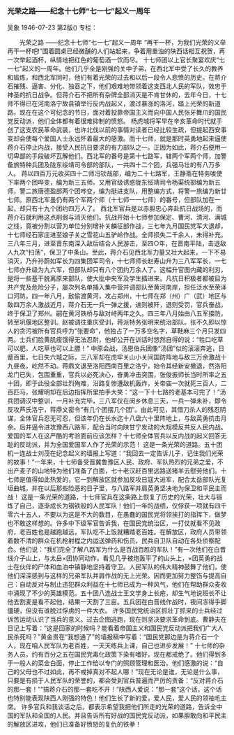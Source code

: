 ### 光荣之路——纪念十七师“七一七”起义一周年
吴象
1946-07-23
第2版()
专栏：

　　光荣之路
    ——纪念十七师“七一七”起义一周年
    “再干一杯，为我们光荣的义举再干一杯吧!”围着圆桌已经微醺的人们站起来，争着用重浊的陕西话相互祝贺，再一次举起酒杯，纵情地把红色的葡萄酒一饮而尽。
    十七师团以上官长聚宴欢庆“七一七”起义的一周年。他们几乎全是刚强的关中子弟，在西北军中受了长久的教养和锻炼，和西北军同时，他们有着光荣的过去和以后一段令人悲愤的历史。在蒋介石摧残、逼害、分化、独吞之下，他们艰难地带领着这支西北人民的军队，效忠于神圣的抗日战争。但蒋介石不把所有杂牌全部消灭是不肯甘休的，去年今日，十七师不得已在河南洛宁故县镇举行反内战起义，渡过暴涨的洛河，踏上光荣的新道路。现在在这个可纪念的节日，面对着投靠帝国主义而向中国人民张牙舞爪的国民党反动派，他们全体都有着很难抑制的愤怒。
    杨虎城将军早在辛亥革命时代就手创了这支农民革命武装，也许北伐以前的事情对读者已经比较生疏，但提起西安事变却会使每个爱国人士永远怀着最大的感激。而十七师，就是那时英勇地起来逼使蒋介石停止内战，接受人民抗日要求的有力部队之一。正因为如此，蒋介石便用一切卑鄙的手段破坏瓦解他们。西北军的番号是第十七路军，辖两个军两个师，加警备旅特种兵团及陇东绥靖司令部的部队，一共四十二个团，兵强马壮的有八万多人。
    蒋以四百万元收买四十二师冯钦哉部，编为二十七路军，王静斋在特务唆使下率两个团哗变，编为新三五师。又用官级诱惑陇东绥靖司令杨渠统部编为新五师，警二旅唐德盈部两个团哗变，编为挺进支队，用整编方式，将警一旅编为新廿七师。原西北军虽仍有两个军两个师（十七师一一七师）的番号，但部队加在一起，却只有十九个团约四万人了。
    西北军官兵是以赤胆忠心奔赴抗日战场的，而蒋介石就利用这点削弱与消灭他们。抗战开始十七师参加保定、曹河、清河、满城之线，竟被分割以营为单位分别增补关麟征部作战，三七年九月国民党军大退却，十七师经石家庄进至娘子关之雪花山五驴岭作战。全师损失二千余人，未得补充。三八年三月，进至晋东南深入敌后结合人民游击，至四○年，在晋南平陆，击退敌人九次“扫荡”，保卫了中条山。至此，蒋介石见西北军力量又壮大起来，一下不易消灭，乃升孙蔚如军长为四集团军司令，十七师师长赵寿山升为三八军军长，一七七师亦升级为九六军，但部队却只有八个团约万余人了。这幅升官图内藏的利刃，是将一些基干脱离原来部队，使大批中央军及学生插进来。凡抗日积极者都被目为共产党及危险分子，屡次列名单捕入集中营并调部队至黄河南岸，担任泛水至荣泽口河防。四一年八月，敌偷渡黄河，攻占郑州，十七师在郑（州）广（武）地区与敌四万余人激战近月，蒋介石无一兵一弹之援，进则被歼，退则受罚，官兵奋战，终于保卫了郑州。嗣在黄河铁桥与敌对峙两年之久。四三年八月始由八五军接防，转至巩偃地区整训。赵被调往重庆受训，蒋派特务张明来统治部队。张不久即以惊人的贪污被所有官兵呼为“张要命”，他独占了一万多空名字，草鞋麻三个月只发四两。士兵们脸黄肌瘦饿得无法忍耐，他却公开在训话时悠然自得的说：“牲口吃草可以肥，人吃草也可以上膘！”
    中原会战，汤恩伯兵团像“汤团”似的滚滚奔逃，日蹙百里，七日失六城之际，三八军却在虎牢关山小关间国防阵地与敌三万余激战十九昼夜，屹然不动。蒋鼎文退至洛阳西南百里之洛宁，始令其经新安撤退，然洛阳龙门已失，包围重重，官兵以必死决心，奋勇冲击突围，张俊振师长当时所率之五十团，即于此役全部壮烈殉难，沿路复惨遭敌机轰炸，关帝庙一次就死三百人，二百匹马，张耀明却在后边指挥所里拍手大笑：“这一下十七路的老基本可完了！”汤兵团调汉中整训，一月补充完毕，三八军仅在闵乡休息三天，一兵一弹未补，即令反攻芦氏洛宁，蒋鼎文密令“有几个团摆几个团”。由此可见，其借刀杀人的残忍阴谋，全体官兵忍无可忍，但该年仍在长水迄十八盘六十里阵地上，与敌英勇抗击月余。后并逼令进攻豫西八路军，配合当时向陕甘宁发动的大规模反共反人民内战。
    爱国的军人在这严酷的考验面前应该怎样？十七师全体官兵以反内战的起义回答无耻的反动派，并为全国爱国军人作了光荣的示范！
    这是一条光荣的道路。五十团机一连战士刘茂在纪念起义的墙报上写道：“我回去一定告诉儿子，记住我们光荣的故事！”一年来，十七师备受晋冀鲁豫区人民、政府、军队热烈的兄弟之爱，不出产麦子的山地特为他们准备了白面，七十老汉赶百里远路送猪羊去慰劳他们。十七师是值得如此热爱的，它一到解放区就参加反攻日寇大进军，配合太岳部队光复垣曲城，并在以后那些险恶的日子里，与八路军并肩英勇坚决地为保卫和平民主而战！
    这是一条光荣的道路，十七师官兵在这条路上恢复了历史的光荣，壮大与锻炼了自己，逐渐成长为钢铁般的人民军队！他们一年的战绩，仅俘获一项就有四千零六十五人，不要以为这是不大的数目，在愚蠢的国民党将领挨打的指挥下，做梦也不敢这样想的。许多中下级军官告诉我，在国民党统治区，一打仗就看不见政府，老百姓也是越跑越远，军队吃不上饭就糟踏老百姓。在解放区，政府人员带领着数不清的群众在机枪射程之内运送弹药和伤员，民兵自卫队自动在各处侦察配合。他们说：“我们完全了解八路军为什么是百战百胜的军队！”有一次他们在白晋线介子山上，与太岳×团协同动作。看见几乎被炮轰平了的山头上，×团英勇的战士在伙伴的尸体和血泊中镇静地坚持着守卫。人民军队的伟大精神鼓舞了他们，使他们深深感到与这样的兄弟军队并肩作战的无上光荣。因而更加努力整饬与提高自己：自动反对与制止违犯群众利益在十七师已成为一种风气，他们在帮助群众麦收中涌现了不少的英雄模范。五十团八连战士王文学身上长疮，却生气地说班长不让他去割麦是看不起他，结果一天割了三亩。五兵团在白晋线作战时，夜间冻得手脚僵硬，但没有谁脱过俘虏的一件大衣。
    许多国民党统治区抓壮丁抓来的士兵经过诉苦运动认识了当兵的意义。过去企图逃跑，现在则坚决要求革命到底。曹静夫在日记上写着：“这是回家的时候吗？能看着帝国主义和国民党反动派把我们广大人民杀死吗？”黄金贵在“我想通了”的墙报稿中写着：“国民党那边是为蒋介石一个人，现在咱人民军队为老百姓，一天天练兵上课，自己也进步发展！”
    十七师的杂务人员，约有百分之五在国民党毒化政策下染有嗜好，现在都戒绝了。他们得到多于一般人的菜金白面，停止工作给以专门的照顾管理和医治。他们感激的说：“自己的父母也不过如此，再不戒掉真对不起人哪！”现在无论是谁，无论是什么事，只要是有损于人民军队的荣誉的，都会受到官兵普遍而严厉的责备：“反对蒋介石的那一套！”“搞蒋介石的那一套吃不开！”陕西人爱说：“那一套”这个话，这个话也特别能表现陕西人刚强的特色！他们生长了新的爱，爱人民，爱人民的领袖毛主席。
    许多官兵和我谈话之后，都表示希望我把他们所走的光荣的道路，告诉全中国的军队和全国的人民。并且告诉所有好战的国民党反动派，如果胆敢向和平民主的解放区进攻，他们已准备好愤怒的复仇的铁拳！
